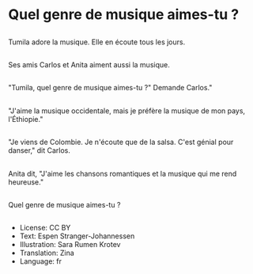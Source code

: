 # Quel genre de musique aimes-tu ?

##
Tumila adore la musique. Elle en écoute tous les jours.

##
Ses amis Carlos et Anita aiment aussi la musique.

##
"Tumila, quel genre de musique aimes-tu ?" Demande Carlos."

##
"J'aime la musique occidentale, mais je préfère la musique de mon pays, l'Éthiopie."

##
"Je viens de Colombie. Je n'écoute que de la salsa. C'est génial pour danser," dit Carlos.

##
Anita dit, "J'aime les chansons romantiques et la musique qui me rend heureuse."

##
Quel genre de musique aimes-tu ?

##
* License: CC BY
* Text: Espen Stranger-Johannessen
* Illustration: Sara Rumen Krotev
* Translation: Zina
* Language: fr
